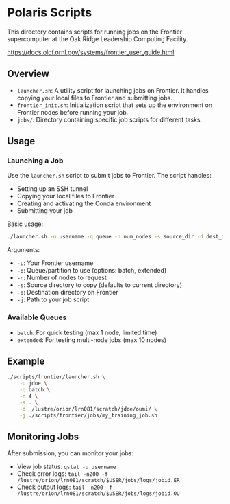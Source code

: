 # Polaris Scripts

This directory contains scripts for running jobs on the Frontier supercomputer at the Oak Ridge Leadership Computing Facility.

https://docs.olcf.ornl.gov/systems/frontier_user_guide.html

## Overview

- `launcher.sh`: A utility script for launching jobs on Frontier. It handles copying your local files to Frontier and submitting jobs.
- `frontier_init.sh`: Initialization script that sets up the environment on Frontier nodes before running your job.
- `jobs/`: Directory containing specific job scripts for different tasks.

## Usage

### Launching a Job

Use the `launcher.sh` script to submit jobs to Frontier. The script handles:
- Setting up an SSH tunnel
- Copying your local files to Frontier
- Creating and activating the Conda environment
- Submitting your job

Basic usage:
```bash
./launcher.sh -u username -q queue -n num_nodes -s source_dir -d dest_dir -j job_script
```

Arguments:
- `-u`: Your Frontier username
- `-q`: Queue/partition to use (options: batch, extended)
- `-n`: Number of nodes to request
- `-s`: Source directory to copy (defaults to current directory)
- `-d`: Destination directory on Frontier
- `-j`: Path to your job script


### Available Queues

- `batch`: For quick testing (max 1 node, limited time)
- `extended`: For testing multi-node jobs (max 10 nodes)

## Example

```bash
./scripts/frontier/launcher.sh \
    -u jdoe \
    -q batch \
    -n 4 \
    -s . \
    -d  /lustre/orion/lrn081/scratch/jdoe/oumi/ \
    -j ./scripts/frontier/jobs/my_training_job.sh
```

## Monitoring Jobs

After submission, you can monitor your jobs:
- View job status: `qstat -u username`
- Check error logs: `tail -n200 -f /lustre/orion/lrn081/scratch/$USER/jobs/logs/jobid.ER`
- Check output logs: `tail -n200 -f /lustre/orion/lrn081/scratch/$USER/jobs/logs/jobid.OU`
